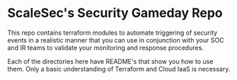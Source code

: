 # ScaleSec's Security Gameday Repo

This repo contains terraform modules to automate triggering of security events in a realistic manner that you can use in conjunction with your SOC and IR teams to validate your monitoring and response procedures.

Each of the directories here have README's that show you how to use them. Only a basic understanding of Terraform and Cloud IaaS is necessary.
